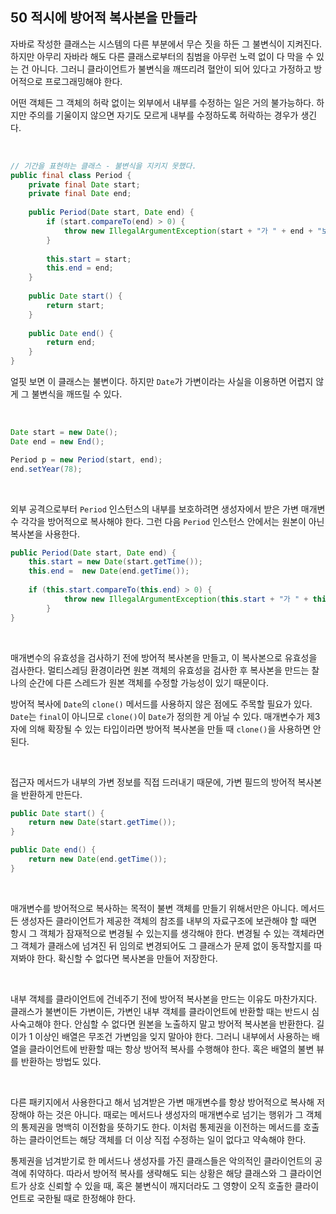 ## 50 적시에 방어적 복사본을 만들라

자바로 작성한 클래스는 시스템의 다른 부분에서 무슨 짓을 하든 그 불변식이 지켜진다. 하지만 아무리 자바라 해도 다른 클래스로부터의 침범을 아무런 노력 없이 다 막을 수 있는 건 아니다. 그러니 클라이언트가 불변식을 깨뜨리려 혈안이 되어 있다고 가정하고 방어적으로 프로그래밍해야 한다.

어떤 객체든 그 객체의 허락 없이는 외부에서 내부를 수정하는 일은 거의 불가능하다. 하지만 주의를 기울이지 않으면 자기도 모르게 내부를 수정하도록 허락하는 경우가 생긴다.

<br />

```java
// 기간을 표현하는 클래스 - 불변식을 지키지 못했다.
public final class Period {
    private final Date start;
    private final Date end;
    
    public Period(Date start, Date end) {
        if (start.compareTo(end) > 0) {
            throw new IllegalArgumentException(start + "가 " + end + "보다 늦다.")
        }
        
        this.start = start;
        this.end = end;
    }
    
    public Date start() {
        return start;
    }
    
    public Date end() {
        return end;
    }
}
```

얼핏 보면 이 클래스는 불변이다. 하지만 `Date`가 가변이라는 사실을 이용하면 어렵지 않게 그 불변식을 깨뜨릴 수 있다.

<br />

```java
Date start = new Date();
Date end = new End();

Period p = new Period(start, end);
end.setYear(78);
```

<br />

외부 공격으로부터 `Period` 인스턴스의 내부를 보호하려면 생성자에서 받은 가변 매개변수 각각을 방어적으로 복사해야 한다. 그런 다음 `Period` 인스턴스 안에서는 원본이 아닌 복사본을 사용한다.

```java
public Period(Date start, Date end) {
    this.start = new Date(start.getTime());
    this.end =  new Date(end.getTime());
    
    if (this.start.compareTo(this.end) > 0) {
            throw new IllegalArgumentException(this.start + "가 " + this.end + "보다 늦다.")
        }
}
```

<br />

매개변수의 유효성을 검사하기 전에 방어적 복사본을 만들고, 이 복사본으로 유효성을 검사한다. 멀티스레딩 환경이라면 원본 객체의 유효성을 검사한 후 복사본을 만드는 찰나의 순간에 다른 스레드가 원본 객체를 수정할 가능성이 있기 때문이다.

방어적 복사에 `Date`의 `clone()` 메서드를 사용하지 않은 점에도 주목할 필요가 있다. `Date`는 `final`이 아니므로 `clone()`이 `Date`가 정의한 게 아닐 수 있다. 매개변수가 제3자에 의해 확장될 수 있는 타입이라면 방어적 복사본을 만들 때 `clone()`을 사용하면 안 된다.

<br />

접근자 메서드가 내부의 가변 정보를 직접 드러내기 때문에, 가변 필드의 방어적 복사본을 반환하게 만든다.

```java
public Date start() {
    return new Date(start.getTime());
}

public Date end() {
    return new Date(end.getTime());
}
```

<br />

매개변수를 방어적으로 복사하는 목적이 불변 객체를 만들기 위해서만은 아니다. 메서드든 생성자든 클라이언트가 제공한 객체의 참조를 내부의 자료구조에 보관해야 할 때면 항시 그 객체가 잠재적으로 변경될 수 있는지를 생각해야 한다. 변경될 수 있는 객체라면 그 객체가 클래스에 넘겨진 뒤 임의로 변경되어도 그 클래스가 문제 없이 동작할지를 따져봐야 한다. 확신할 수 없다면 복사본을 만들어 저장한다.

<br />

내부 객체를 클라이언트에 건네주기 전에 방어적 복사본을 만드는 이유도 마찬가지다. 클래스가 불변이든 가변이든, 가변인 내부 객체를 클라이언트에 반환할 때는 반드시 심사숙고해야 한다. 안심할 수 없다면 원본을 노출하지 말고 방어적 복사본을 반환한다. 길이가 1 이상인 배열은 무조건 가변임을 잊지 말아야 한다. 그러니 내부에서 사용하는 배열을 클라이언트에 반환할 때는 항상 방어적 복사를 수행해야 한다. 혹은 배열의 불변 뷰를 반환하는 방법도 있다.

<br />

다른 패키지에서 사용한다고 해서 넘겨받은 가변 매개변수를 항상 방어적으로 복사해 저장해야 하는 것은 아니다. 때로는 메서드나 생성자의 매개변수로 넘기는 행위가 그 객체의 통제권을 명백히 이전함을 뜻하기도 한다. 이처럼 통제권을 이전하는 메서드를 호출하는 클라이언트는 해당 객체를 더 이상 직접 수정하는 일이 없다고 약속해야 한다.

통제권을 넘겨받기로 한 메서드나 생성자를 가진 클래스들은 악의적인 클라이언트의 공격에 취약하다. 따라서 방어적 복사를 생략해도 되는 상황은 해당 클래스와 그 클라이언트가 상호 신뢰할 수 있을 때, 혹은 불변식이 깨지더라도 그 영향이 오직 호출한 클라이언트로 국한될 때로 한정해야 한다.